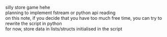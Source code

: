 silly store game hehe<br>
planning to implement fstream or python api reading<br>
on this note, if you decide that you have too much free time, you can try to rewrite the script in python<br>
for now, store data in lists/structs initialised in the script
